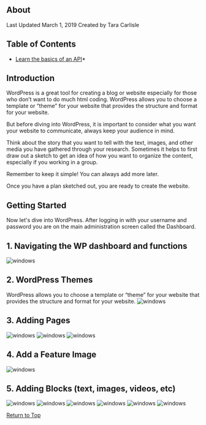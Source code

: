 ## About
Last Updated March 1, 2019
Created by Tara Carlisle


## Table of Contents
* [Learn the basics of an API](#1-basics-of-an-application-programming-interface)* 

## Introduction
WordPress is a great tool for creating a blog or website especially for those who don’t want to do much html coding. WordPress allows you to choose a template or “theme” for your website that provides the structure and format for your website. 

But before diving into WordPress, it is important to consider what you want your website to communicate, always keep your audience in mind. 

Think about the story that you want to tell with the text, images, and other media you have gathered through your research. Sometimes it helps to first draw out a sketch to get an idea of how you want to organize the content, especially if you working in a group. 

Remember to keep it simple! You can always add more later. 

Once you have a plan sketched out, you are ready to create the website.

## Getting Started
Now let's dive into WordPress. After logging in with your username and password you are on the main administration screen called the Dashboard. 

## 1. Navigating the WP dashboard and functions
<img src="images/class-dashboard.png" alt="windows" class="center"/>

## 2. WordPress Themes
WordPress allows you to choose a template or “theme” for your website that provides the structure and format for your website. 
<img src="images/class-appearance.png" alt="windows" class="center"/>

## 3. Adding Pages
<img src="images/class-addnewpage.png" alt="windows" class="center"/>


<img src="images/class-publish.png" alt="windows" class="center"/>


<img src="images/class-pages.png" alt="windows" class="center"/>

## 4. Add a Feature Image 

<img src="images/class-featureimage.png" alt="windows" class="center"/>


## 5. Adding Blocks (text, images, videos, etc)


<img src="images/class-blocks.png" alt="windows" class="center"/>


<img src="images/class-addmedia.png" alt="windows" class="center"/>


<img src="images/class-media.png" alt="windows" class="center"/>


<img src="images/class-imageprops.png" alt="windows" class="center"/>


<img src="images/class-addtext.png" alt="windows" class="center"/>


<img src="images/class-addtext.png" alt="windows" class="center"/>

[Return to Top](#about)
